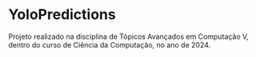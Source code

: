 # YoloPredictions
Projeto realizado na disciplina de Tópicos Avançados em Computação V, dentro do curso de Ciência da Computação, no ano de 2024.
